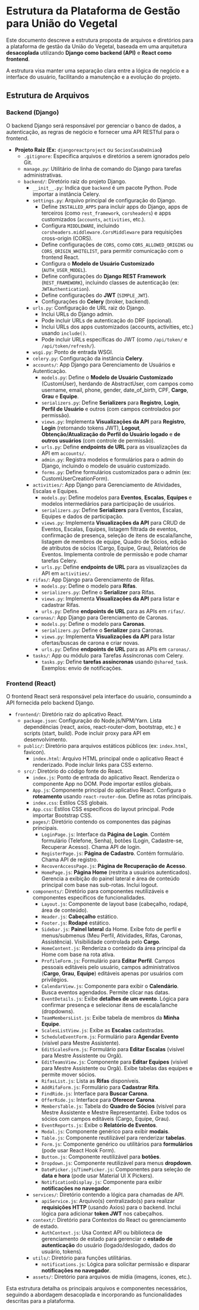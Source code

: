 # Estrutura da Plataforma de Gestão para União do Vegetal

Este documento descreve a estrutura proposta de arquivos e diretórios para a plataforma de gestão da União do Vegetal, baseada em uma arquitetura **desacoplada** utilizando **Django como backend (API)** e **React como frontend**.

A estrutura visa manter uma separação clara entre a lógica de negócio e a interface do usuário, facilitando a manutenção e a evolução do projeto.

## Estrutura de Arquivos

### Backend (Django)

O backend Django será responsável por gerenciar o banco de dados, a autenticação, as regras de negócio e fornecer uma API RESTful para o frontend.

*   **Projeto Raiz (Ex:** `djangoreactproject` ou `SociosCasaDaUniao`**)**
    *   `.gitignore`: Especifica arquivos e diretórios a serem ignorados pelo Git.
    *   `manage.py`: Utilitário de linha de comando do Django para tarefas administrativas.
    *   `backend/`: Diretório raiz do projeto Django.
        *   `__init__.py`: Indica que `backend` é um pacote Python. Pode importar a instância Celery.
        *   `settings.py`: Arquivo principal de configuração do Django.
            *   Define `INSTALLED_APPS` para incluir apps do Django, apps de terceiros (como `rest_framework`, `corsheaders`) e apps customizados (`accounts`, `activities`, etc.).
            *   Configura `MIDDLEWARE`, incluindo `corsheaders.middleware.CorsMiddleware` para requisições cross-origin (CORS).
            *   Define configurações de `CORS`, como `CORS_ALLOWED_ORIGINS` ou `CORS_ORIGIN_WHITELIST`, para permitir comunicação com o frontend React.
            *   Configura o **Modelo de Usuário Customizado** (`AUTH_USER_MODEL`).
            *   Define configurações do **Django REST Framework** (`REST_FRAMEWORK`), incluindo classes de autenticação (ex: `JWTAuthentication`).
            *   Define configurações do **JWT** (`SIMPLE_JWT`).
            *   Configurações do **Celery** (broker, backend).
        *   `urls.py`: Configuração de URL raiz do Django.
            *   Inclui URLs do Django admin.
            *   Pode incluir URLs de autenticação do DRF (opcional).
            *   Inclui URLs dos apps customizados (accounts, activities, etc.) usando `include()`.
            *   Pode incluir URLs específicas do JWT (como `/api/token/` e `/api/token/refresh/`).
        *   `wsgi.py`: Ponto de entrada WSGI.
        *   `celery.py`: Configuração da instância **Celery**.
        *   `accounts/`: App Django para Gerenciamento de Usuários e Autenticação.
            *   `models.py`: Define o **Modelo de Usuário Customizado** (CustomUser), herdando de AbstractUser, com campos como username, email, phone, gender, date_of_birth, CPF, **Cargo**, **Grau** e **Equipe**.
            *   `serializers.py`: Define **Serializers** para **Registro**, **Login**, **Perfil de Usuário** e outros (com campos controlados por permissão).
            *   `views.py`: Implementa **Visualizações da API** para **Registro**, **Login** (retornando tokens JWT), **Logout**, **Obtenção/Atualização do Perfil do Usuário logado** e **de outros usuários** (com controle de permissão).
            *   `urls.py`: Define **endpoints de URL** para as visualizações da API em `accounts/`.
            *   `admin.py`: Registra modelos e formulários para o admin do Django, incluindo o modelo de usuário customizado.
            *   `forms.py`: Define formulários customizados para o admin (ex: CustomUserCreationForm).
        *   `activities/`: App Django para Gerenciamento de Atividades, Escalas e Equipes.
            *   `models.py`: Define modelos para **Eventos**, **Escalas**, **Equipes** e modelos intermediários para participação de usuários.
            *   `serializers.py`: Define **Serializers** para Eventos, Escalas, Equipes e dados de participação.
            *   `views.py`: Implementa **Visualizações da API** para CRUD de Eventos, Escalas, Equipes, listagem filtrada de eventos, confirmação de presença, seleção de itens de escala/lanche, listagem de membros de equipe, Quadro de Sócios, edição de atributos de sócios (Cargo, Equipe, Grau), Relatórios de Eventos. Implementa controle de permissão e pode chamar tarefas Celery.
            *   `urls.py`: Define **endpoints de URL** para as visualizações da API em `activities/`.
        *   `rifas/`: App Django para Gerenciamento de Rifas.
            *   `models.py`: Define o modelo para **Rifas**.
            *   `serializers.py`: Define o **Serializer** para Rifas.
            *   `views.py`: Implementa **Visualizações da API** para listar e cadastrar Rifas.
            *   `urls.py`: Define **endpoints de URL** para as APIs em `rifas/`.
        *   `caronas/`: App Django para Gerenciamento de Caronas.
            *   `models.py`: Define o modelo para **Caronas**.
            *   `serializers.py`: Define o **Serializer** para Caronas.
            *   `views.py`: Implementa **Visualizações da API** para listar ofertas/buscas de carona e criar novas.
            *   `urls.py`: Define **endpoints de URL** para as APIs em `caronas/`.
        *   `tasks/`: App ou módulo para Tarefas Assíncronas com Celery.
            *   `tasks.py`: Define **tarefas assíncronas** usando `@shared_task`. Exemplos: envio de notificações.

### Frontend (React)

O frontend React será responsável pela interface do usuário, consumindo a API fornecida pelo backend Django.

*   `frontend/`: Diretório raiz do aplicativo React.
    *   `package.json`: Configuração do Node.js/NPM/Yarn. Lista dependências (react, axios, react-router-dom, bootstrap, etc.) e scripts (start, build). Pode incluir proxy para API em desenvolvimento.
    *   `public/`: Diretório para arquivos estáticos públicos (ex: `index.html`, favicon).
        *   `index.html`: Arquivo HTML principal onde o aplicativo React é renderizado. Pode incluir links para CSS externo.
    *   `src/`: Diretório do código fonte do React.
        *   `index.js`: Ponto de entrada do aplicativo React. Renderiza o componente App no DOM. Pode importar estilos globais.
        *   `App.js`: Componente principal do aplicativo React. Configura o **roteamento** usando `react-router-dom`. Define as rotas principais.
        *   `index.css`: Estilos CSS globais.
        *   `App.css`: Estilos CSS específicos do layout principal. Pode importar Bootstrap CSS.
        *   `pages/`: Diretório contendo os componentes das páginas principais.
            *   `LoginPage.js`: Interface da **Página de Login**. Contém formulário (Telefone, Senha), botões (Login, Cadastre-se, Recuperar Acesso). Chama API de login.
            *   `RegisterPage.js`: **Página de Cadastro**. Contém formulário. Chama API de registro.
            *   `RecoverAccessPage.js`: **Página de Recuperação de Acesso**.
            *   `HomePage.js`: **Página Home** (restrita a usuários autenticados). Gerencia a exibição do painel lateral e área de conteúdo principal com base nas sub-rotas. Inclui logout.
        *   `components/`: Diretório para componentes reutilizáveis e componentes específicos de funcionalidades.
            *   `Layout.js`: Componente de layout base (cabeçalho, rodapé, área de conteúdo).
            *   `Header.js`: **Cabeçalho** estático.
            *   `Footer.js`: **Rodapé** estático.
            *   `Sidebar.js`: **Painel lateral** da Home. Exibe foto de perfil e menus/submenus (Meu Perfil, Atividades, Rifas, Caronas, Assistência). Visibilidade controlada pelo **Cargo**.
            *   `HomeContent.js`: Renderiza o conteúdo da área principal da Home com base na rota ativa.
            *   `ProfileForm.js`: Formulário para **Editar Perfil**. Campos pessoais editáveis pelo usuário, campos administrativos (**Cargo**, **Grau**, **Equipe**) editáveis apenas por usuários com privilégios.
            *   `CalendarView.js`: Componente para exibir o **Calendário**. Busca eventos agendados. Permite clicar nas datas.
            *   `EventDetails.js`: Exibe **detalhes de um evento**. Lógica para confirmar presença e selecionar itens de escala/lanche (dropdowns).
            *   `TeamMembersList.js`: Exibe tabela de membros da **Minha Equipe**.
            *   `ScalesListView.js`: Exibe as **Escalas** cadastradas.
            *   `ScheduleEventForm.js`: Formulário para **Agendar Evento** (visível para Mestre Assistente).
            *   `EditScalesForm.js`: Formulário para **Editar Escalas** (visível para Mestre Assistente ou Orgã).
            *   `EditTeamsView.js`: Componente para **Editar Equipes** (visível para Mestre Assistente ou Orgã). Exibe tabelas das equipes e permite mover sócios.
            *   `RifasList.js`: Lista as **Rifas** disponíveis.
            *   `AddRifaForm.js`: Formulário para **Cadastrar Rifa**.
            *   `FindRide.js`: Interface para **Buscar Carona**.
            *   `OfferRide.js`: Interface para **Oferecer Carona**.
            *   `MembersTable.js`: Tabela do **Quadro de Sócios** (visível para Mestre Assistente e Mestre Representante). Exibe todos os sócios com campos editáveis (Cargo, Equipe, Grau).
            *   `EventReports.js`: Exibe o **Relatório de Eventos**.
            *   `Modal.js`: Componente genérico para exibir **modais**.
            *   `Table.js`: Componente reutilizável para renderizar **tabelas**.
            *   `Form.js`: Componente genérico ou utilitários para **formulários** (pode usar React Hook Form).
            *   `Button.js`: Componente reutilizável para **botões**.
            *   `Dropdown.js`: Componente reutilizável para menus **dropdown**.
            *   `DatePicker.js`/`TimePicker.js`: Componentes para seleção de **data e hora** (pode usar Material UI X Pickers).
            *   `NotificationDisplay.js`: Componente para exibir **notificações no navegador**.
        *   `services/`: Diretório contendo a lógica para chamadas de API.
            *   `apiService.js`: Arquivo(s) centralizado(s) para realizar **requisições HTTP** (usando Axios) para o backend. Inclui lógica para adicionar **token JWT** nos cabeçalhos.
        *   `context/`: Diretório para Contextos do React ou gerenciamento de estado.
            *   `AuthContext.js`: Usa Context API ou biblioteca de gerenciamento de estado para gerenciar o **estado de autenticação** do usuário (logado/deslogado, dados do usuário, tokens).
        *   `utils/`: Diretório para funções utilitárias.
            *   `notifications.js`: Lógica para solicitar permissão e disparar **notificações no navegador**.
        *   `assets/`: Diretório para arquivos de mídia (imagens, ícones, etc.).

Esta estrutura detalha os principais arquivos e componentes necessários, seguindo a abordagem desacoplada e incorporando as funcionalidades descritas para a plataforma.